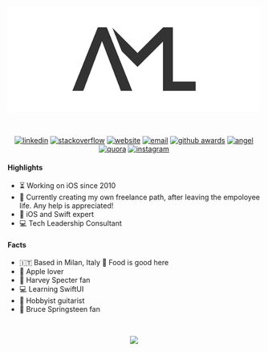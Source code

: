 <!-- ### Hi there 👋🏻 -->

<!--
**andrealufino/andrealufino** is a ✨ _special_ ✨ repository because its `README.md` (this file) appears on your GitHub profile.

Here are some ideas to get you started:

- 🔭 I’m currently working on ...
- 🌱 I’m currently learning ...
- 👯 I’m looking to collaborate on ...
- 🤔 I’m looking for help with ...
- 💬 Ask me about ...
- 📫 How to reach me: ...
- 😄 Pronouns: ...
- ⚡ Fun fact: ...
-->

<!-- Logo Grey on White-->
<p align="center">
  <img src="https://github.com/andrealufino/andrealufino/blob/master/AML_Horizontal_Github.png" alt="aml" />
</p>

<!-- Spaces -->
<br />

<!-- Socials -->
<p align="center">
  <a href="https://linkedin.com/in/andrealufino" target="_blank">
    <img src="https://img.shields.io/badge/linkedin-0177b5" alt="linkedin"/></a>
  <a href="http://stackoverflow.com/users/588967/andrea-mario-lufino" target="_blank">
    <img src="https://img.shields.io/badge/stackoverflow-f48024" alt="stackoverflow"/></a>
  <a href="https://andrealufino.com" target="_blank">
    <img src="https://img.shields.io/badge/website-333333" alt="website"/></a>
  <a href="mailto:hello@andrealufino.com">
    <img src="https://img.shields.io/badge/email-333333" alt="email"/></a>
  <a href="http://github-awards.com/users/andrealufino" target="_blank">
    <img src="https://img.shields.io/badge/github awards-333333" alt="github awards"/></a>
  <a href="https://angel.co/u/andrealufino" target="_blank">
    <img src="https://img.shields.io/badge/angel-000000" alt="angel"/></a>
  <a href="https://www.quora.com/profile/Andrea-Mario-Lufino" target="_blank">
    <img src="https://img.shields.io/badge/quora-a82623" alt="quora"></a>
  <a href="https://instagram.com/al0890" target="_blank">
    <img src="https://img.shields.io/badge/instagram-c00188" alt="instagram"></a>
</p>

#### Highlights

- ⏳ Working on iOS since 2010
- 🌱 Currently creating my own freelance path, after leaving the empoloyee life. Any help is appreciated!
- 🥇 iOS and Swift expert
- 💻 Tech Leadership Consultant

#### Facts

- 🇮🇹 Based in Milan, Italy 🍕 Food is good here 
- 📱 Apple lover 
- 💼 Harvey Specter fan 
- 💻 Learning SwiftUI
- 🎸 Hobbyist guitarist
- 🎵 Bruce Springsteen fan

<!-- Contacts

#### Contact me

Please, feel free to [contact me](mailto:hello@andrealufino.com) to say hi, to discuss an idea or to propose a business. You can find me also on my [website](https://andrealufino.com). 

-->

</br>

<script type='text/javascript'>
  window.matchMedia('(prefers-color-scheme: dark)').addListener(function (e) {
    console.log(`changed to ${e.matches ? "dark" : "light"} mode`)
    <p> HELLLLLLOOOOOOO </p>
  });
</script>


<p align="center">
  <img src="https://github-readme-stats.vercel.app/api?username=andrealufino&show_icons=true" />
</p>
